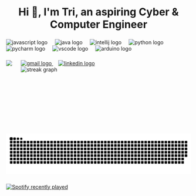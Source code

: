 <h1 align="center">Hi 👋, I'm Tri, an aspiring Cyber & Computer Engineer</h1>

###
###

<!--All the icons------------------------------------------------------------------------------------------------------------------------>

<div align="left">
  <img src="https://cdn.jsdelivr.net/gh/devicons/devicon/icons/javascript/javascript-plain.svg" height="30" alt="javascript logo"  />
  <img width="12" />
  <img src="https://cdn.jsdelivr.net/gh/devicons/devicon/icons/java/java-original.svg" height="30" alt="java logo"  />
  <img width="12" />
  <img src="https://cdn.jsdelivr.net/gh/devicons/devicon/icons/intellij/intellij-original.svg" height="30" alt="intellij logo"  />
  <img width="12" />
  <img src="https://cdn.jsdelivr.net/gh/devicons/devicon/icons/python/python-original.svg" height="30" alt="python logo"  />
  <img width="12" />
  <img src="https://cdn.jsdelivr.net/gh/devicons/devicon/icons/pycharm/pycharm-original.svg" height="30" alt="pycharm logo"  />
  <img width="12" />
  <img src="https://cdn.jsdelivr.net/gh/devicons/devicon/icons/vscode/vscode-original.svg" height="30" alt="vscode logo"  />
  <img width="12" />
  <img src="https://cdn.jsdelivr.net/gh/devicons/devicon/icons/arduino/arduino-original.svg" height="30" alt="arduino logo"  />
</div>

###
###

<div align="left">

<!--Profile GIf------------------------------------------------------------------------------------------------------------------------>
  
  <img width="20"/>
  <img align="left" height="200" src="https://i.imgur.com/hgqHYJd.gif"  />


<!--Clickable LinkedIn and Gmail Badges------------------------------------------------------------------------------------------------>


  <a href="mailto:tripkhan005@gmail.com">
    <img src="https://img.shields.io/static/v1?message=Gmail&logo=gmail&label=&color=D14836&logoColor=white&labelColor=&style=for-the-badge" height="35" alt="gmail logo" />
  </a>
  <img width="10"/>
  <a href="https://www.linkedin.com/in/tri-phan-/" target="_blank">
    <img src="https://img.shields.io/static/v1?message=LinkedIn&logo=linkedin&label=&color=0077B5&logoColor=white&labelColor=&style=for-the-badge" height="35" alt="linkedin logo" />
  </a>
  
<div align="left">

  
<!--Github------------------------------------------------------------------------------------------------------------------------>

  <img width="20"/>
  <img src="https://streak-stats.demolab.com?user=lamefingers&locale=en&mode=daily&theme=omni&hide_border=false&border_radius=5" height="140" alt="streak graph"  />
  </div>
</div>

###
### 

<!--Snake------------------------------------------------------------------------------------------------------------------------>

<picture>
  <source media="(prefers-color-scheme: dark)" srcset="https://raw.githubusercontent.com/LameFingers/LameFingers/output/github-snake-dark.svg">
  <source media="(prefers-color-scheme: light)" srcset="https://raw.githubusercontent.com/LameFingers/LameFingers/output/github-snake.svg">
  <img alt="Snake animation" src="https://raw.githubusercontent.com/LameFingers/LameFingers/output/github-snake.svg">
</picture>

###

<!--Spotify------------------------------------------------------------------------------------------------------------------------>

<div align="left">
  <a href="https://open.spotify.com/user/jvai6ju2mjd2uyo79doexv0sr">
    <img src="https://spotify-recently-played-readme.vercel.app/api?user=jvai6ju2mjd2uyo79doexv0sr&count=4&unique=false" alt="Spotify recently played"  />
  </a>
</div>

###


